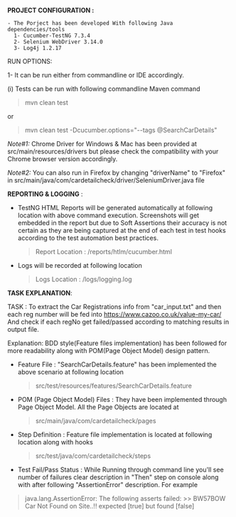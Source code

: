 
**PROJECT CONFIGURATION :**
    
    - The Porject has been developed With following Java dependencies/tools
      1- Cucumber-TestNG 7.3.4
      2- Selenium WebDriver 3.14.0
      3- Log4j 1.2.17

RUN OPTIONS:

1- It can be run either from commandline or IDE accordingly. 


 
 (i) Tests can be run with following commandline Maven command
 
   > mvn clean test
 
  or
   
   > mvn clean test -Dcucumber.options="--tags @SearchCarDetails"
  
 *Note#1:* Chrome Driver for Windows & Mac has been provided at src/main/resources/drivers but please check the compatibility 
       with your Chrome browser version accordingly.
 
 *Note#2:* You can also run in Firefox by changing "driverName" to "Firefox" in src/main/java/com/cardetailcheck/driver/SeleniumDriver.java file  
       
**REPORTING & LOGGING** :   

 - TestNG HTML Reports will be generated automatically at following location with above command execution. 
  Screenshots will get embedded in the report but due to Soft Assertions their accuracy is not certain as they are being 
  captured at the end of each test in test hooks according to the test automation best practices.
 
     > Report Location : <root>/reports/htlm/cucumber.html
 
 - Logs will be recorded at following location
   
   > Logs Location : <root>/logs/logging.log
  
**TASK EXPLANATION**:

TASK : To extract the Car Registrations info from "car_input.txt" and then each reg number will be fed into https://www.cazoo.co.uk/value-my-car/
         And check if each regNo get failed/passed according to matching results in output file.
 
Explanation: BDD style(Feature files implementation) has been followed for more readability along with POM(Page Object Model) 
            design pattern. 
  
  - Feature File : "SearchCarDetails.feature" has been implemented the above scenario at following location
      > src/test/resources/features/SearchCarDetails.feature
  
  - POM (Page Object Model) Files : They have been implemented through Page Object Model. All the Page Objects are located at 
     >  src/main/java/com/cardetailcheck/pages
  
  - Step Definition : Feature file implementation is located at following location along with hooks
     >  src/test/java/com/cardetailcheck/steps

  - Test Fail/Pass Status : While Running through command line you'll see number of failures clear description in "Then" step
   on console along with after following "AssertionError" description. For example
   > java.lang.AssertionError: The following asserts failed:
    >> BW57BOW Car Not Found on Site..!! expected [true] but found [false]
